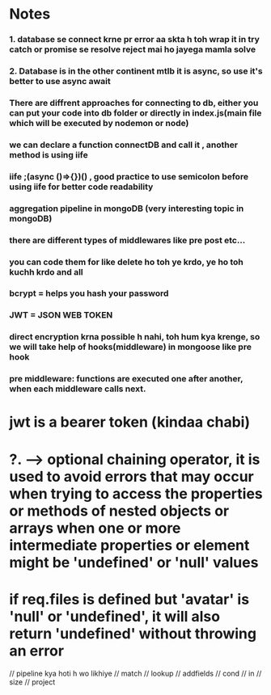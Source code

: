 # Notes

### 1. database se connect krne pr error aa skta h toh wrap it in try catch or promise se resolve reject mai ho jayega mamla solve

### 2. Database is in the other continent mtlb it is async, so use it's better to use async await

### There are diffrent approaches for connecting to db, either you can put your code into db folder or directly in index.js(main file which will be executed by nodemon or node)

### we can declare a function connectDB and call it , another method is using iife

### iife ;(async ()=>{})() , good practice to use semicolon before using iife for better code readability

### aggregation pipeline in mongoDB (very interesting topic in mongoDB)

### there are different types of middlewares like pre post etc...

### you can code them for like delete ho toh ye krdo, ye ho toh kuchh krdo and all

### bcrypt = helps you hash your password

### JWT = JSON WEB TOKEN

### direct encryption krna possible h nahi, toh hum kya krenge, so we will take help of hooks(middleware) in mongoose like pre hook

### pre middleware: functions are executed one after another, when each middleware calls next.

# jwt is a bearer token (kindaa chabi)

# ?. --> optional chaining operator, it is used to avoid errors that may occur when trying to access the properties or methods of nested objects or arrays when one or more intermediate properties or element might be 'undefined' or 'null' values

# if req.files is defined but 'avatar' is 'null' or 'undefined', it will also return 'undefined' without throwing an error

// pipeline kya hoti h wo likhiye
// match
// lookup
// addfields
// cond
// in
// size
// project
